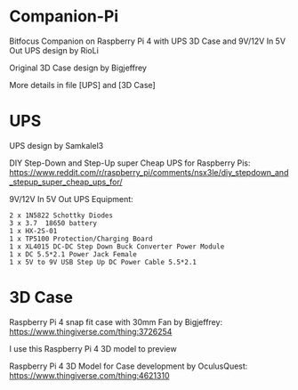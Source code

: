 # Companion-Pi
Bitfocus Companion on Raspberry Pi 4 with UPS 3D Case 
and 9V/12V In 5V Out UPS design 
by RioLi

Original 3D Case design by Bigjeffrey

More details in file [UPS] and [3D Case]

# UPS
UPS design by Samkalel3

DIY Step-Down and Step-Up super Cheap UPS for Raspberry Pis: https://www.reddit.com/r/raspberry_pi/comments/nsx3le/diy_stepdown_and_stepup_super_cheap_ups_for/

9V/12V In 5V Out UPS Equipment:

    2 x 1N5822 Schottky Diodes 
    3 x 3.7  18650 battery
    1 x HX-2S-01
    1 x TP5100 Protection/Charging Board
    1 x XL4015 DC-DC Step Down Buck Converter Power Module
    1 x DC 5.5*2.1 Power Jack Female
    1 x 5V to 9V USB Step Up DC Power Cable 5.5*2.1

# 3D Case
Raspberry Pi 4 snap fit case with 30mm Fan by Bigjeffrey:
https://www.thingiverse.com/thing:3726254

I use this Raspberry Pi 4 3D model to preview 

Raspberry Pi 4 3D Model for Case development by OculusQuest:
https://www.thingiverse.com/thing:4621310
